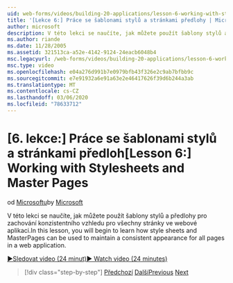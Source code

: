 ```yaml
---
uid: web-forms/videos/building-20-applications/lesson-6-working-with-stylesheets-and-master-pages
title: '[Lekce 6:] Práce se šablonami stylů a stránkami předlohy | Microsoft Docs'
author: microsoft
description: V této lekci se naučíte, jak můžete použít šablony stylů a předlohy pro zachování konzistentního vzhledu pro všechny stránky ve webové aplikaci.
ms.author: riande
ms.date: 11/28/2005
ms.assetid: 321513ca-a52e-4142-9124-24eacb6048b4
msc.legacyurl: /web-forms/videos/building-20-applications/lesson-6-working-with-stylesheets-and-master-pages
msc.type: video
ms.openlocfilehash: e04a276d991b7e0979bfb43f326e2c9ab7bfbb9c
ms.sourcegitcommit: e7e91932a6e91a63e2e46417626f39d6b244a3ab
ms.translationtype: MT
ms.contentlocale: cs-CZ
ms.lasthandoff: 03/06/2020
ms.locfileid: "78633712"
---
```

# <a name="lesson-6-working-with-stylesheets-and-master-pages"></a><span data-ttu-id="2280f-103">[6. lekce:] Práce se šablonami stylů a stránkami předloh</span><span class="sxs-lookup"><span data-stu-id="2280f-103">[Lesson 6:] Working with Stylesheets and Master Pages</span></span>

<span data-ttu-id="2280f-104">od [Microsoftu](https://github.com/microsoft)</span><span class="sxs-lookup"><span data-stu-id="2280f-104">by [Microsoft](https://github.com/microsoft)</span></span>

<span data-ttu-id="2280f-105">V této lekci se naučíte, jak můžete použít šablony stylů a předlohy pro zachování konzistentního vzhledu pro všechny stránky ve webové aplikaci.</span><span class="sxs-lookup"><span data-stu-id="2280f-105">In this lesson, you will begin to learn how style sheets and MasterPages can be used to maintain a consistent appearance for all pages in a web application.</span></span>

[<span data-ttu-id="2280f-106">&#9654;Sledovat video (24 minut)</span><span class="sxs-lookup"><span data-stu-id="2280f-106">&#9654; Watch video (24 minutes)</span></span>](https://channel9.msdn.com/Blogs/ASP-NET-Site-Videos/lesson-6-working-with-stylesheets-and-master-pages)

> [!div class="step-by-step"]
> <span data-ttu-id="2280f-107">[Předchozí](lesson-5-debugging-and-tracing-your-website.md)
> [Další](lesson-7-databinding-to-user-interface-controls.md)</span><span class="sxs-lookup"><span data-stu-id="2280f-107">[Previous](lesson-5-debugging-and-tracing-your-website.md)
[Next](lesson-7-databinding-to-user-interface-controls.md)</span></span>
